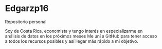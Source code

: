 # Edgarzp16
Repositorio personal

Soy de Costa Rica, economista y tengo interés en especializarme en análisis de datos en los próximos meses
Me uní a GitHub para tener acceso a todos los recursos posibles y así llegar más rápido a mi objetivo.
